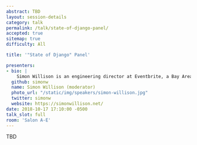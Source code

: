 ```yaml
---
abstract: TBD
layout: session-details
category: talk
permalink: /talk/state-of-django-panel/
accepted: true
sitemap: true
difficulty: All

title: '"State of Django" Panel'

presenters:
- bio: |
    Simon Willison is an engineering director at Eventbrite, a Bay Area ticketing company working to bring the world together through live experiences. Simon joined Eventbrite through their acquisition of Lanyrd, a Y Combinator funded company he co-founded in 2010. He is a co-creator of the Django Web Framework, and has been blogging about web development and programming since 2002 at https://simonwillison.net/
  github: simonw
  name: Simon Willison (moderator)
  photo_url: "/static/img/speakers/simon-willison.jpg"
  twitter: simonw
  website: https://simonwillison.net/
date: 2018-10-17 17:10:00 -0500
talk_slot: full
room: 'Salon A-E'
---
```

TBD
